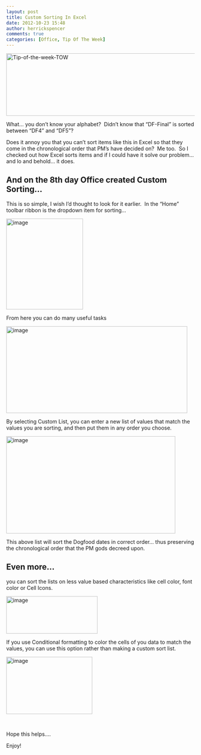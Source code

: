 ```yaml
---
layout: post
title: Custom Sorting In Excel
date: 2012-10-23 15:48
author: herrickspencer
comments: true
categories: [Office, Tip Of The Week]
---
```

<p><a href="http://my/sites/herricks/TipOfTheWeek/default.aspx"><img title="Tip-of-the-week-TOW" border="0" alt="Tip-of-the-week-TOW" src="http://my/sites/herricks/TipOfTheWeek/Lists/Posts/Attachments/17/Tip-of-the-week-TOW---top_thumb_thum_thumb_60E65273.jpg" width="550" height="167"></a></p> <p>What… you don’t know your alphabet?&nbsp; Didn’t know that “DF-Final” is sorted between “DF4” and “DF5”?&nbsp;&nbsp; </p> <p>Does it annoy you that you can’t sort items like this in Excel so that they come in the chronological order that PM’s have decided on?&nbsp; Me too.&nbsp; So I checked out how Excel sorts items and if I could have it solve our problem… and lo and behold… it does.</p> <h2>And on the 8th day Office created Custom Sorting…</h2> <p>This is so simple, I wish I’d thought to look for it earlier.&nbsp; In the “Home” toolbar ribbon is the dropdown item for sorting…</p> <p><a href="/{{ site.postMedia }}/2012/10/image.png"><img style="background-image:none;margin:0;padding-left:0;padding-right:0;display:inline;padding-top:0;border-width:0;" title="image" border="0" alt="image" src="/{{ site.postMedia }}/2012/10/image_thumb.png" width="205" height="243"></a></p> <p>From here you can do many useful tasks</p> <p><a href="/{{ site.postMedia }}/2012/10/image1.png"><img style="background-image:none;padding-left:0;padding-right:0;display:inline;padding-top:0;border-width:0;" title="image" border="0" alt="image" src="/{{ site.postMedia }}/2012/10/image_thumb1.png" width="484" height="232"></a></p> <p>By selecting Custom List, you can enter a new list of values that match the values you are sorting, and then put them in any order you choose.</p> <p><a href="/{{ site.postMedia }}/2012/10/image2.png"><img style="background-image:none;padding-left:0;padding-right:0;display:inline;padding-top:0;border-width:0;" title="image" border="0" alt="image" src="/{{ site.postMedia }}/2012/10/image_thumb2.png" width="452" height="260"></a></p> <p>This above list will sort the Dogfood dates in correct order… thus preserving the chronological order that the PM gods decreed upon.</p> <h2>Even more… </h2> <p>you can sort the lists on less value based characteristics like cell color, font color or Cell Icons.&nbsp; </p> <p><a href="/{{ site.postMedia }}/2012/10/image3.png"><img style="background-image:none;margin:0;padding-left:0;padding-right:0;display:inline;padding-top:0;border-width:0;" title="image" border="0" alt="image" src="/{{ site.postMedia }}/2012/10/image_thumb3.png" width="244" height="100"></a></p> <p>If you use Conditional formatting to color the cells of you data to match the values, you can use this option rather than making a custom sort list. </p> <p><a href="/{{ site.postMedia }}/2012/10/image4.png"><img style="background-image:none;margin:0;padding-left:0;padding-right:0;display:inline;padding-top:0;border-width:0;" title="image" border="0" alt="image" src="/{{ site.postMedia }}/2012/10/image_thumb4.png" width="230" height="153"></a></p> <p>&nbsp;</p> <p>Hope this helps….</p> <p>Enjoy!</p>
